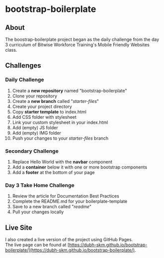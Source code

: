 # bootstrap-boilerplate

## About
The boostrap-boilerplate project began as the daily challenge from the day 3 curriculum of Bitwise Workforce Training's Mobile Friendly Websites class.

## Challenges

### Daily Challenge
1. Create a **new repository** named "bootstrap-boilerplate"
2. Clone your repository
3. Create a **new branch** called "*starter-files*"
4. Create your project directory
5. Copy **starter template** to index.html
6. Add CSS folder with stylesheet
7. Link your custom stylesheet in your index.html
8. Add (empty) JS folder
9. Add (empty) IMG folder
10. Push your changes to your *starter-files* branch

### Secondary Challenge
1. Replace Hello World with the **navbar** component
2. Add a **container** below it with one or more bootstrap components
3. Add a **footer** at the bottom of your page

### Day 3 Take Home Challenge
1. Review the article for Documentation Best Practices
2. Complete the README.md for your boilerplate-template
3. Save to a new branch called "*readme*"
4. Pull your changes locally

## Live Site
I also created a live version of the project using GitHub Pages.  
The live page can be found at [https://dubh-skm.github.io/bootstrap-boilerplate/](https://dubh-skm.github.io/bootstrap-boilerplate/).
